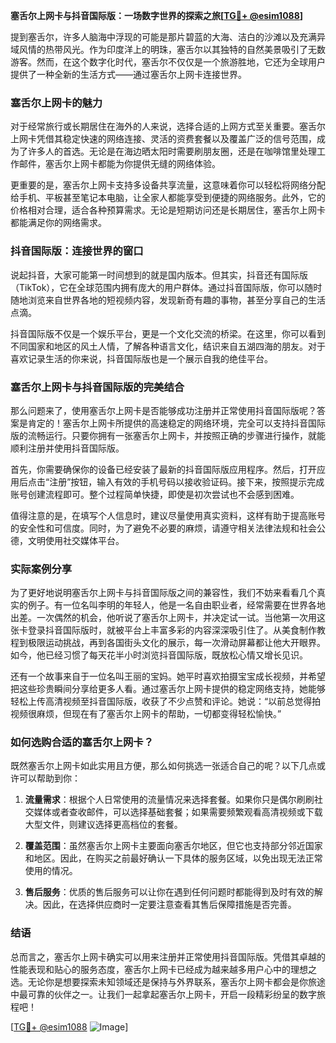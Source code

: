 **塞舌尔上网卡与抖音国际版：一场数字世界的探索之旅[[TG💪+ @esim1088](https://t.me/s/esim1088)]**

提到塞舌尔，许多人脑海中浮现的可能是那片碧蓝的大海、洁白的沙滩以及充满异域风情的热带风光。作为印度洋上的明珠，塞舌尔以其独特的自然美景吸引了无数游客。然而，在这个数字化时代，塞舌尔不仅仅是一个旅游胜地，它还为全球用户提供了一种全新的生活方式——通过塞舌尔上网卡连接世界。

### 塞舌尔上网卡的魅力

对于经常旅行或长期居住在海外的人来说，选择合适的上网方式至关重要。塞舌尔上网卡凭借其稳定快速的网络连接、灵活的资费套餐以及覆盖广泛的信号范围，成为了许多人的首选。无论是在海边晒太阳时需要刷朋友圈，还是在咖啡馆里处理工作邮件，塞舌尔上网卡都能为你提供无缝的网络体验。

更重要的是，塞舌尔上网卡支持多设备共享流量，这意味着你可以轻松将网络分配给手机、平板甚至笔记本电脑，让全家人都能享受到便捷的网络服务。此外，它的价格相对合理，适合各种预算需求。无论是短期访问还是长期居住，塞舌尔上网卡都能满足你的网络需求。

### 抖音国际版：连接世界的窗口

说起抖音，大家可能第一时间想到的就是国内版本。但其实，抖音还有国际版（TikTok），它在全球范围内拥有庞大的用户群体。通过抖音国际版，你可以随时随地浏览来自世界各地的短视频内容，发现新奇有趣的事物，甚至分享自己的生活点滴。

抖音国际版不仅是一个娱乐平台，更是一个文化交流的桥梁。在这里，你可以看到不同国家和地区的风土人情，了解各种语言文化，结识来自五湖四海的朋友。对于喜欢记录生活的你来说，抖音国际版也是一个展示自我的绝佳平台。

### 塞舌尔上网卡与抖音国际版的完美结合

那么问题来了，使用塞舌尔上网卡是否能够成功注册并正常使用抖音国际版呢？答案是肯定的！塞舌尔上网卡所提供的高速稳定的网络环境，完全可以支持抖音国际版的流畅运行。只要你拥有一张塞舌尔上网卡，并按照正确的步骤进行操作，就能顺利注册并使用抖音国际版。

首先，你需要确保你的设备已经安装了最新的抖音国际版应用程序。然后，打开应用后点击“注册”按钮，输入有效的手机号码以接收验证码。接下来，按照提示完成账号创建流程即可。整个过程简单快捷，即使是初次尝试也不会感到困难。

值得注意的是，在填写个人信息时，建议尽量使用真实资料，这样有助于提高账号的安全性和可信度。同时，为了避免不必要的麻烦，请遵守相关法律法规和社会公德，文明使用社交媒体平台。

### 实际案例分享

为了更好地说明塞舌尔上网卡与抖音国际版之间的兼容性，我们不妨来看看几个真实的例子。有一位名叫李明的年轻人，他是一名自由职业者，经常需要在世界各地出差。一次偶然的机会，他听说了塞舌尔上网卡，并决定试一试。当他第一次用这张卡登录抖音国际版时，就被平台上丰富多彩的内容深深吸引住了。从美食制作教程到极限运动挑战，再到各国街头文化的展示，每一次滑动屏幕都让他大开眼界。如今，他已经习惯了每天花半小时浏览抖音国际版，既放松心情又增长见识。

还有一个故事来自于一位名叫王丽的宝妈。她平时喜欢拍摄宝宝成长视频，并希望把这些珍贵瞬间分享给更多人看。通过塞舌尔上网卡提供的稳定网络支持，她能够轻松上传高清视频至抖音国际版，收获了不少点赞和评论。她说：“以前总觉得拍视频很麻烦，但现在有了塞舌尔上网卡的帮助，一切都变得轻松愉快。”

### 如何选购合适的塞舌尔上网卡？

既然塞舌尔上网卡如此实用且方便，那么如何挑选一张适合自己的呢？以下几点或许可以帮助到你：

1. **流量需求**：根据个人日常使用的流量情况来选择套餐。如果你只是偶尔刷刷社交媒体或者查收邮件，可以选择基础套餐；如果需要频繁观看高清视频或下载大型文件，则建议选择更高档位的套餐。
   
2. **覆盖范围**：虽然塞舌尔上网卡主要面向塞舌尔地区，但它也支持部分邻近国家和地区。因此，在购买之前最好确认一下具体的服务区域，以免出现无法正常使用的情况。

3. **售后服务**：优质的售后服务可以让你在遇到任何问题时都能得到及时有效的解决。因此，在选择供应商时一定要注意查看其售后保障措施是否完善。

### 结语

总而言之，塞舌尔上网卡确实可以用来注册并正常使用抖音国际版。凭借其卓越的性能表现和贴心的服务态度，塞舌尔上网卡已经成为越来越多用户心中的理想之选。无论你是想要探索未知领域还是保持与外界联系，塞舌尔上网卡都会是你旅途中最可靠的伙伴之一。让我们一起拿起塞舌尔上网卡，开启一段精彩纷呈的数字旅程吧！

[[TG💪+ @esim1088](https://t.me/s/esim1088) ![Image](https://i.postimg.cc/4NQfJmqS/Snipaste-2025-05-13-00-14-12.png)]
